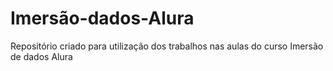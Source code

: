 # Imersão-dados-Alura
Repositório criado para utilização dos trabalhos nas aulas do curso Imersão de dados Alura
